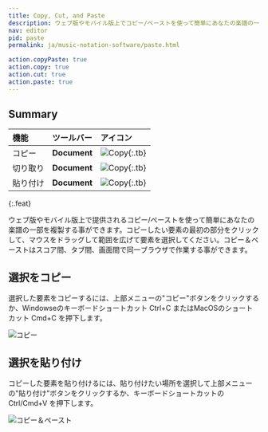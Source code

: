 ```yaml
---
title: Copy, Cut, and Paste
description: ウェブ版やモバイル版上でコピー/ペーストを使って簡単にあなたの楽譜の一部を複製
nav: editor
pid: paste
permalink: ja/music-notation-software/paste.html

action.copyPaste: true
action.copy: true
action.cut: true
action.paste: true
---
```


## Summary

| 機能 | ツールバー | アイコン |
|:--------|:--------|:-----|
| コピー | **Document** | ![Copy](https://prod.flat-cdn.com/img/icons/editorActions/copy.svg){:.tb} |
| 切り取り | **Document** | ![Copy](https://prod.flat-cdn.com/img/icons/editorActions/cut.svg){:.tb} |
| 貼り付け | **Document** | ![Copy](https://prod.flat-cdn.com/img/icons/editorActions/paste.svg){:.tb} |
{:.feat}


ウェブ版やモバイル版上で提供されるコピー/ペーストを使って簡単にあなたの楽譜の一部を複製する事ができます。コピーしたい要素の最初の部分をクリックして、マウスをドラッグして範囲を広げて要素を選択してください。コピー＆ペーストはスコア間、タブ間、画面間で同一ブラウザで作業する事ができます。

## 選択をコピー

選択した要素をコピーするには、上部メニューの"コピー"ボタンをクリックするか、Windowseのキーボードショートカット Ctrl+C またはMacOSのショートカット Cmd+C を押下します。

![コピー](/help/assets/img/editor/editor_copy.png)

## 選択を貼り付け

コピーした要素を貼り付けるには、貼り付けたい場所を選択して上部メニューの"貼り付け"ボタンをクリックするか、キーボードショートカットの Ctrl/Cmd+V を押下します。

![コピー＆ペースト](/help/assets/img/editor/editor_paste.gif)
